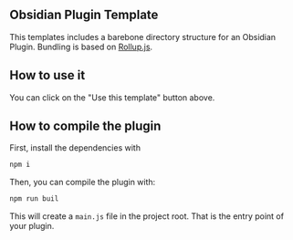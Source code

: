 ## Obsidian Plugin Template

This templates includes a barebone directory structure for an Obsidian Plugin. Bundling is based on [Rollup.js](https://rollupjs.org/).

## How to use it

You can click on the "Use this template" button above.

## How to compile the plugin

First, install the dependencies with

```bash
npm i
```

Then, you can compile the plugin with:

```bash
npm run buil
```

This will create a `main.js` file in the project root. That is the entry point of your plugin.
